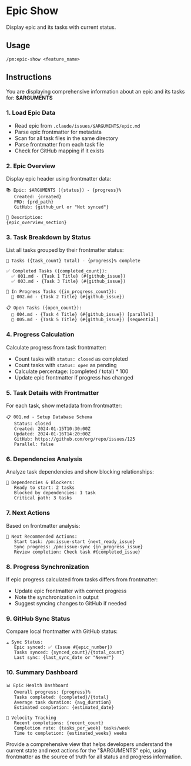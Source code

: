 # Epic Show

Display epic and its tasks with current status.

## Usage
```
/pm:epic-show <feature_name>
```

## Instructions

You are displaying comprehensive information about an epic and its tasks for: **$ARGUMENTS**

### 1. Load Epic Data
- Read epic from `.claude/issues/$ARGUMENTS/epic.md`
- Parse epic frontmatter for metadata
- Scan for all task files in the same directory
- Parse frontmatter from each task file
- Check for GitHub mapping if it exists

### 2. Epic Overview
Display epic header using frontmatter data:
```
📚 Epic: $ARGUMENTS ({status}) - {progress}%
   Created: {created}
   PRD: {prd_path}
   GitHub: {github_url or "Not synced"}
   
📝 Description:
{epic_overview_section}
```

### 3. Task Breakdown by Status
List all tasks grouped by their frontmatter status:
```
🎯 Tasks ({task_count} total) - {progress}% complete

✅ Completed Tasks ({completed_count}):
  ✅ 001.md - {Task 1 Title} (#{github_issue})
  ✅ 003.md - {Task 3 Title} (#{github_issue})

🔄 In Progress Tasks ({in_progress_count}):
  🔄 002.md - {Task 2 Title} (#{github_issue})

📋 Open Tasks ({open_count}):
  □ 004.md - {Task 4 Title} (#{github_issue}) [parallel]
  □ 005.md - {Task 5 Title} (#{github_issue}) [sequential]
```

### 4. Progress Calculation
Calculate progress from task frontmatter:
- Count tasks with `status: closed` as completed
- Count tasks with `status: open` as pending
- Calculate percentage: (completed / total) * 100
- Update epic frontmatter if progress has changed

### 5. Task Details with Frontmatter
For each task, show metadata from frontmatter:
```
📋 001.md - Setup Database Schema
   Status: closed
   Created: 2024-01-15T10:30:00Z
   Updated: 2024-01-16T14:20:00Z
   GitHub: https://github.com/org/repo/issues/125
   Parallel: false
```

### 6. Dependencies Analysis
Analyze task dependencies and show blocking relationships:
```
🔗 Dependencies & Blockers:
   Ready to start: 2 tasks
   Blocked by dependencies: 1 task
   Critical path: 3 tasks
```

### 7. Next Actions
Based on frontmatter analysis:
```
🚀 Next Recommended Actions:
   Start task: /pm:issue-start {next_ready_issue}
   Sync progress: /pm:issue-sync {in_progress_issue}
   Review completion: Check task #{completed_issue}
```

### 8. Progress Synchronization
If epic progress calculated from tasks differs from frontmatter:
- Update epic frontmatter with correct progress
- Note the synchronization in output
- Suggest syncing changes to GitHub if needed

### 9. GitHub Sync Status
Compare local frontmatter with GitHub status:
```
☁️ Sync Status:
   Epic synced: ✅ (Issue #{epic_number})
   Tasks synced: {synced_count}/{total_count}
   Last sync: {last_sync_date or "Never"}
```

### 10. Summary Dashboard
```
📊 Epic Health Dashboard
   Overall progress: {progress}%
   Tasks completed: {completed}/{total}
   Average task duration: {avg_duration}
   Estimated completion: {estimated_date}
   
🎯 Velocity Tracking
   Recent completions: {recent_count}
   Completion rate: {tasks_per_week} tasks/week
   Time to completion: {estimated_weeks} weeks
```

Provide a comprehensive view that helps developers understand the current state and next actions for the "$ARGUMENTS" epic, using frontmatter as the source of truth for all status and progress information.
